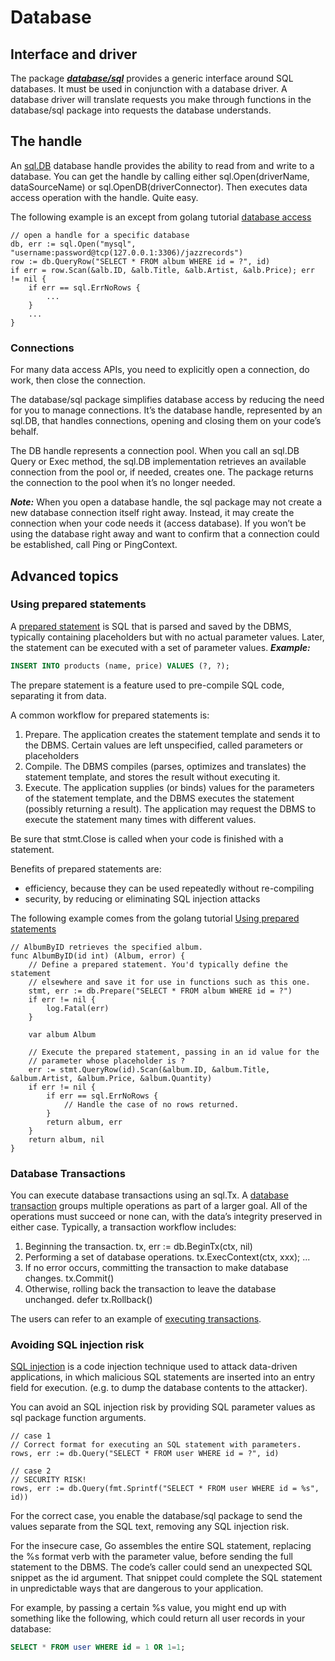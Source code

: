 # Database

## Interface and driver

The package ***[database/sql][sql]*** provides a generic interface
around SQL databases. It must be used in conjunction with
a database driver. A database driver will translate requests you make
through functions in the database/sql package into requests
the database understands.

## The handle

An [sql.DB][sql.DB] database handle provides the ability to
read from and write to a database. You can get the handle
by calling either sql.Open(driverName, dataSourceName) or
sql.OpenDB(driverConnector). Then executes data access
operation with the handle. Quite easy.

The following example is an except from golang tutorial
[database access][database access]

```Golang
// open a handle for a specific database
db, err := sql.Open("mysql", "username:password@tcp(127.0.0.1:3306)/jazzrecords")
row := db.QueryRow("SELECT * FROM album WHERE id = ?", id)
if err = row.Scan(&alb.ID, &alb.Title, &alb.Artist, &alb.Price); err != nil {
    if err == sql.ErrNoRows {
        ...
    }
    ...
}
```

### Connections

For many data access APIs, you need to explicitly
open a connection, do work, then close the connection.

The database/sql package simplifies database access by
reducing the need for you to manage connections.
It’s the database handle, represented by an sql.DB,
that handles connections, opening and closing them
on your code’s behalf.

The DB handle represents a connection pool.
When you call an sql.DB Query or Exec method, the sql.DB
implementation retrieves an available connection from
the pool or, if needed, creates one. The package returns
the connection to the pool when it’s no longer needed.

***Note:*** When you open a database handle, the sql package may not
create a new database connection itself right away. Instead,
it may create the connection when your code needs it (access database).
If you won’t be using the database right away and want to confirm
that a connection could be established, call Ping or PingContext.

## Advanced topics

### Using prepared statements

A [prepared statement][prepare statement] is SQL that is parsed
and saved by the DBMS, typically containing placeholders
but with no actual parameter values. Later, the statement
can be executed with a set of parameter values. ***Example:***

```sql
INSERT INTO products (name, price) VALUES (?, ?);
```

The prepare statement is a feature used to pre-compile SQL code,
separating it from data.

A common workflow for prepared statements is:

1. Prepare. The application creates the statement template
   and sends it to the DBMS. Certain values are left unspecified,
   called parameters or placeholders
2. Compile. The DBMS compiles (parses, optimizes and translates)
   the statement template, and stores the result without executing it.
3. Execute. The application supplies (or binds) values for
   the parameters of the statement template, and the DBMS executes
   the statement (possibly returning a result). The application may
   request the DBMS to execute the statement many times with different values.

Be sure that stmt.Close is called when your code is finished with a statement.

Benefits of prepared statements are:

* efficiency, because they can be used repeatedly without re-compiling
* security, by reducing or eliminating SQL injection attacks


The following example comes from the golang tutorial [Using prepared statements][golang prepare stmt]

```golang
// AlbumByID retrieves the specified album.
func AlbumByID(id int) (Album, error) {
    // Define a prepared statement. You'd typically define the statement
    // elsewhere and save it for use in functions such as this one.
    stmt, err := db.Prepare("SELECT * FROM album WHERE id = ?")
    if err != nil {
        log.Fatal(err)
    }

    var album Album

    // Execute the prepared statement, passing in an id value for the
    // parameter whose placeholder is ?
    err := stmt.QueryRow(id).Scan(&album.ID, &album.Title, &album.Artist, &album.Price, &album.Quantity)
    if err != nil {
        if err == sql.ErrNoRows {
            // Handle the case of no rows returned.
        }
        return album, err
    }
    return album, nil
}
```

### Database Transactions

You can execute database transactions using an sql.Tx.
A [database transaction][execute transactions] groups multiple operations
as part of a larger goal. All of the operations must
succeed or none can, with the data’s integrity preserved
in either case. Typically, a transaction workflow includes:

1. Beginning the transaction. tx, err := db.BeginTx(ctx, nil)
2. Performing a set of database operations. tx.ExecContext(ctx, xxx); ...
3. If no error occurs, committing the transaction to make database changes. tx.Commit()
4. Otherwise, rolling back the transaction to leave the database unchanged. defer tx.Rollback()

The users can refer to an example of [executing transactions][execute transactions].

### Avoiding SQL injection risk

[SQL injection][sql injection] is a code injection
technique used to attack data-driven applications,
in which malicious SQL statements are inserted into
an entry field for execution. (e.g. to dump the
database contents to the attacker).

You can avoid an SQL injection risk by providing
SQL parameter values as sql package function arguments.

```golang
// case 1
// Correct format for executing an SQL statement with parameters.
rows, err := db.Query("SELECT * FROM user WHERE id = ?", id)

// case 2
// SECURITY RISK!
rows, err := db.Query(fmt.Sprintf("SELECT * FROM user WHERE id = %s", id))
```

For the correct case, you enable the database/sql package
to send the values separate from the SQL text,
removing any SQL injection risk.

For the insecure case, Go assembles the entire SQL statement,
replacing the %s format verb with the parameter value,
before sending the full statement to the DBMS. The code’s caller could
send an unexpected SQL snippet as the id argument.
That snippet could complete the SQL statement in
unpredictable ways that are dangerous to your application.

For example, by passing a certain %s value,
you might end up with something like the following,
which could return all user records in your database:

```sql
SELECT * FROM user WHERE id = 1 OR 1=1;
```

[sql]: https://pkg.go.dev/database/sql
[sql.DB]: https://pkg.go.dev/database/sql#DB
[database access]: https://golang.google.cn/doc/tutorial/database-access
[prepare statement]: https://en.wikipedia.org/wiki/Prepared_statement
[golang prepare stmt]: https://golang.google.cn/doc/database/prepared-statements
[execute transactions]: https://golang.google.cn/doc/database/execute-transactions
[sql injection]: https://en.wikipedia.org/wiki/SQL_injection
